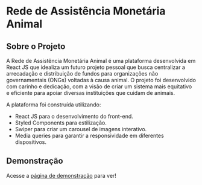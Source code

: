 # Rede de Assistência Monetária Animal

## Sobre o Projeto

A Rede de Assistência Monetária Animal é uma plataforma desenvolvida em React JS que idealiza um futuro projeto pessoal que busca centralizar a arrecadação e distribuição de fundos para organizações não governamentais (ONGs) voltadas à causa animal. O projeto foi desenvolvido com carinho e dedicação, com a visão de criar um sistema mais equitativo e eficiente para apoiar diversas instituições que cuidam de animais.

A plataforma foi construída utilizando:

- React JS para o desenvolvimento do front-end.
- Styled Components para estilização.
- Swiper para criar um carousel de imagens interativo.
- Media queries para garantir a responsividade em diferentes dispositivos.

## Demonstração


Acesse a [página de demonstração](https://ong-eight.vercel.app/) para ver!
